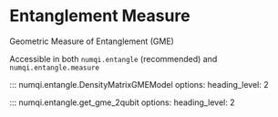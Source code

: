 # Entanglement Measure

Geometric Measure of Entanglement (GME)

Accessible in both `numqi.entangle` (recommended) and `numqi.entangle.measure`

::: numqi.entangle.DensityMatrixGMEModel
    options:
      heading_level: 2

::: numqi.entangle.get_gme_2qubit
    options:
      heading_level: 2

